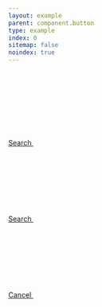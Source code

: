 ```yaml
---
layout: example
parent: component.button
type: example
index: 0
sitemap: false
noindex: true
---
```


<div class="ds_button-group">
<a href="#" class="ds_button  ds_button--has-icon  ds_button--max">
    Search
    <svg class="ds_icon" aria-hidden="true" role="img"><use href="/assets/images/icons/icons.stack.svg#search"></use></svg>
</a><br />

<a href="#" class="ds_button  ds_button--small  ds_button--secondary  ds_button--has-icon">
    Search
    <svg class="ds_icon" aria-hidden="true" role="img"><use href="/assets/images/icons/icons.stack.svg#search"></use></svg>
</a><br />

<a href="#" class="ds_button  ds_button--cancel  ds_button--fixed  ds_button--has-icon">
    Cancel
    <svg class="ds_icon" aria-hidden="true" role="img"><use href="/assets/images/icons/icons.stack.svg#close"></use></svg>
</a>
</div>
